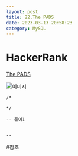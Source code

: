 ```yaml
---
layout: post
title: 22.The PADS
date: 2023-03-13 20:58:23 
category: MySQL
---
```


# HackerRank 
[The PADS](https://www.hackerrank.com/challenges/the-pads/problem?isFullScreen=true)    

![이미지](https://s3.amazonaws.com/hr-challenge-images/9336/1449345840-5f0a551030-Station.jpg)  

```MySQL
/*

*/

-- 풀이1


-- 

``` 
#참조

[]()